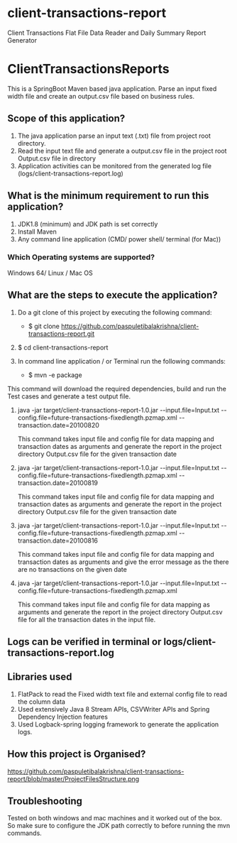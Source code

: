 # client-transactions-report
Client Transactions Flat File Data Reader and Daily Summary Report Generator

# ClientTransactionsReports
This is a SpringBoot Maven based java application. Parse an input fixed width file and create an output.csv file based on business rules.

## Scope of this application?
1. The java application parse an input text (.txt) file from project root directory.
2. Read the input text file and generate a output.csv file in the project root Output.csv file in directory
3. Application activities can be monitored from the generated log file (logs/client-transactions-report.log)

## What is the minimum requirement to run this application?
1. JDK1.8 (minimum) and JDK path is set correctly
2. Install Maven
3. Any command line application (CMD/ power shell/ terminal (for Mac))

### Which Operating systems are supported?
Windows 64/ Linux / Mac OS

## What are the steps to execute the application?
1. Do a git clone of this project by executing the following command:
    - $ git clone https://github.com/paspuletibalakrishna/client-transactions-report.git
   
2. $ cd client-transactions-report
3. In command line application / or Terminal run the following commands:

    - $ mvn -e package
  
This command will download the required dependencies, build and run the Test cases and generate a test output file.
 
1. java -jar target/client-transactions-report-1.0.jar  --input.file=Input.txt --config.file=future-transactions-fixedlength.pzmap.xml --transaction.date=20100820

   This command takes input file and config file for data mapping and transaction dates as arguments and generate the report in the project directory Output.csv file for the given transaction date

2. java -jar target/client-transactions-report-1.0.jar  --input.file=Input.txt --config.file=future-transactions-fixedlength.pzmap.xml --transaction.date=20100819 

     This command takes input file and config file for data mapping and transaction dates as arguments and generate the report in the project directory Output.csv file for the given transaction date
     
3. java -jar target/client-transactions-report-1.0.jar  --input.file=Input.txt --config.file=future-transactions-fixedlength.pzmap.xml --transaction.date=20100816 

     This command takes input file and config file for data mapping and transaction dates as arguments and give the error message as the there are no transactions on the given date

4. java -jar target/client-transactions-report-1.0.jar  --input.file=Input.txt --config.file=future-transactions-fixedlength.pzmap.xml

     This command takes input file and config file for data mapping as arguments and generate the report in the project directory Output.csv file for all the transaction dates in the input file.

## Logs can be verified in terminal or logs/client-transactions-report.log


## Libraries used
1. FlatPack to read the Fixed width text file and external config file to read the column data
2. Used extensively Java 8 Stream APIs, CSVWriter APIs and Spring Dependency Injection features
3. Used Logback-spring logging framework to generate the application logs.

## How this project is Organised?

https://github.com/paspuletibalakrishna/client-transactions-report/blob/master/ProjectFilesStructure.png

## Troubleshooting
Tested on both windows and mac machines and it worked out of the box. So make sure to configure the JDK path correctly to before running the mvn commands.
